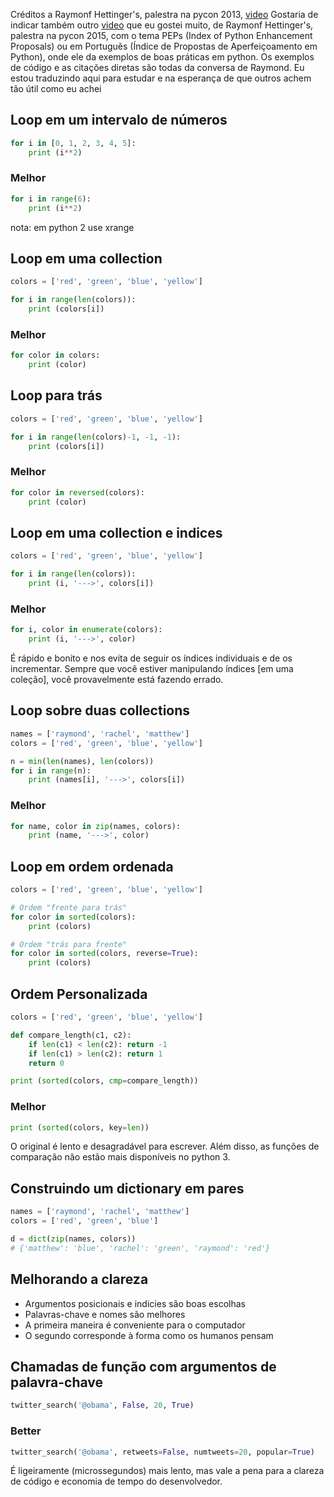 
Créditos a Raymonf Hettinger's, palestra na pycon 2013,  [video](http://www.youtube.com/watch?feature=player_embedded&v=OSGv2VnC0go)
Gostaria de indicar também outro [video](https://www.youtube.com/watch?v=wf-BqAjZb8M) que eu gostei muito, de Raymonf Hettinger's, palestra na pycon 2015, com o tema PEPs (Index of Python Enhancement Proposals) ou em Portuguẽs (Índice de Propostas de Aperfeiçoamento em Python), onde ele da exemplos de boas práticas em python.
Os exemplos de código e as citações diretas são todas da conversa de Raymond.
Eu estou traduzindo aqui para estudar e na esperança de que outros achem tão útil como eu achei

## Loop em um intervalo de números

```python
for i in [0, 1, 2, 3, 4, 5]:
    print (i**2)
 ```
### Melhor
```python
for i in range(6):
    print (i**2)
```
nota: em python 2 use xrange

## Loop em uma collection

```python
colors = ['red', 'green', 'blue', 'yellow']

for i in range(len(colors)):
    print (colors[i])
```

### Melhor

```python
for color in colors:
    print (color)
```
## Loop para trás

```python
colors = ['red', 'green', 'blue', 'yellow']

for i in range(len(colors)-1, -1, -1):
    print (colors[i])
```

### Melhor

```python
for color in reversed(colors):
    print (color)
```  
## Loop em uma collection e indices

```python
colors = ['red', 'green', 'blue', 'yellow']

for i in range(len(colors)):
    print (i, '--->', colors[i])
```

### Melhor

```python
for i, color in enumerate(colors):
    print (i, '--->', color)
```
É rápido e bonito e nos evita de seguir os índices individuais e de os incrementar.
Sempre que você estiver manipulando índices [em uma coleção], você provavelmente está fazendo errado.
 
## Loop sobre duas collections

```python
names = ['raymond', 'rachel', 'matthew']
colors = ['red', 'green', 'blue', 'yellow']

n = min(len(names), len(colors))
for i in range(n):
    print (names[i], '--->', colors[i])
```
### Melhor

```python
for name, color in zip(names, colors):
    print (name, '--->', color)
```

## Loop em ordem ordenada

```python
colors = ['red', 'green', 'blue', 'yellow']

# Ordem "frente para trás"
for color in sorted(colors):
    print (colors)

# Ordem "trás para frente"
for color in sorted(colors, reverse=True):
    print (colors)
```
## Ordem Personalizada

```python
colors = ['red', 'green', 'blue', 'yellow']

def compare_length(c1, c2):
    if len(c1) < len(c2): return -1
    if len(c1) > len(c2): return 1
    return 0

print (sorted(colors, cmp=compare_length))
```

### Melhor

```python
print (sorted(colors, key=len))
```

O original é lento e desagradável para escrever. Além disso, as funções de comparação não estão mais disponíveis no python 3.


## Construindo um dictionary em pares

```python
names = ['raymond', 'rachel', 'matthew']
colors = ['red', 'green', 'blue']

d = dict(zip(names, colors))
# {'matthew': 'blue', 'rachel': 'green', 'raymond': 'red'}
```

## Melhorando a clareza
 * Argumentos posicionais e indicies são boas escolhas
 * Palavras-chave e nomes são melhores
 * A primeira maneira é conveniente para o computador
 * O segundo corresponde à forma como os humanos pensam

## Chamadas de função com argumentos de palavra-chave

```python
twitter_search('@obama', False, 20, True)
```

### Better

```python
twitter_search('@obama', retweets=False, numtweets=20, popular=True)
```
É ligeiramente (microssegundos) mais lento, mas vale a pena para a clareza de código e economia de tempo do desenvolvedor.

